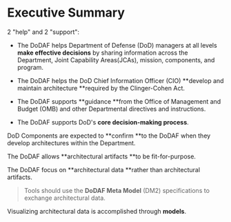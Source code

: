 # Executive Summary

2 "help" and 2 "support":

* The DoDAF helps Department of Defense \(DoD\) managers at all levels **make effective decisions** by sharing information across the Department, Joint Capability Areas\(JCAs\), mission, components, and program.

* The DoDAF helps the DoD Chief Information Officer \(CIO\) **develop and maintain architecture **required by the Clinger-Cohen Act.

* The DoDAF supports **guidance **from the Office of Management and Budget \(OMB\) and other Departmental directives and instructions.

* The DoDAF supports DoD's **core decision-making process**.



DoD Components are expected to **confirm **to the DoDAF when they develop architectures within the Department.



The DoDAF allows **architectural artifacts **to be fit-for-purpose.



The DoDAF focus on **architectural data **rather than architectural artifacts.

> Tools should use the **DoDAF Meta Model** \(DM2\) specifications to exchange architectural data.



Visualizing architectural data is accomplished through **models**.

